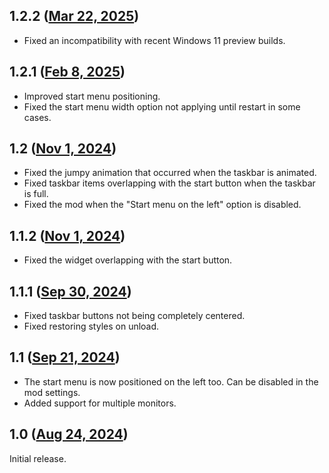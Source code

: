 ## 1.2.2 ([Mar 22, 2025](https://github.com/ramensoftware/windhawk-mods/blob/c57c0a2cb008722765cf652cd24c207fe8818e82/mods/taskbar-start-button-position.wh.cpp))

* Fixed an incompatibility with recent Windows 11 preview builds.

## 1.2.1 ([Feb 8, 2025](https://github.com/ramensoftware/windhawk-mods/blob/65167d91ff632f8defcde31939d90f391e43c155/mods/taskbar-start-button-position.wh.cpp))

* Improved start menu positioning.
* Fixed the start menu width option not applying until restart in some cases.

## 1.2 ([Nov 1, 2024](https://github.com/ramensoftware/windhawk-mods/blob/f44455ff44bcaa2a31f0d6aca46b8bd22fe2dae1/mods/taskbar-start-button-position.wh.cpp))

* Fixed the jumpy animation that occurred when the taskbar is animated.
* Fixed taskbar items overlapping with the start button when the taskbar is full.
* Fixed the mod when the "Start menu on the left" option is disabled.

## 1.1.2 ([Nov 1, 2024](https://github.com/ramensoftware/windhawk-mods/blob/5b7ec49beb4c159ddfdef8481427a56992c0cb05/mods/taskbar-start-button-position.wh.cpp))

* Fixed the widget overlapping with the start button.

## 1.1.1 ([Sep 30, 2024](https://github.com/ramensoftware/windhawk-mods/blob/d4c63c187231bcd43dc7c476269b6377a89f9827/mods/taskbar-start-button-position.wh.cpp))

* Fixed taskbar buttons not being completely centered.
* Fixed restoring styles on unload.

## 1.1 ([Sep 21, 2024](https://github.com/ramensoftware/windhawk-mods/blob/e522fbec2bacd951c355649004aea1927462851f/mods/taskbar-start-button-position.wh.cpp))

* The start menu is now positioned on the left too. Can be disabled in the mod settings.
* Added support for multiple monitors.

## 1.0 ([Aug 24, 2024](https://github.com/ramensoftware/windhawk-mods/blob/3a19d101477ac04951f6c533f92f137d0fdd048b/mods/taskbar-start-button-position.wh.cpp))

Initial release.
